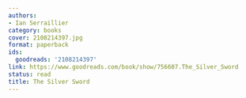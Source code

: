 ```yaml
---
authors:
- Ian Serraillier
category: books
cover: 2108214397.jpg
format: paperback
ids:
  goodreads: '2108214397'
link: https://www.goodreads.com/book/show/756607.The_Silver_Sword
status: read
title: The Silver Sword
---
```

